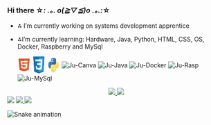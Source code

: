 ### Hi there ☆*: .｡. o(≧▽≦)o .｡.:*☆


- ⁂ I’m currently working on systems development apprentice
- ⁂I’m currently learning: Hardware, Java, Python, HTML, CSS, OS, Docker, Raspberry and MySql


  <img align="center" alt="Ju-HTML" height="30" width="30" src="https://raw.githubusercontent.com/devicons/devicon/master/icons/html5/html5-original.svg">
  <img align="center" alt="Ju-CSS" height="40" width="30" src="https://raw.githubusercontent.com/devicons/devicon/master/icons/css3/css3-original.svg">
  <img align="center" alt="Ju-Python" height="40" width="30" src="https://raw.githubusercontent.com/devicons/devicon/master/icons/python/python-original.svg">
  <img align="center" alt="Ju-Canva" height="40" width="30" src="https://cdn.jsdelivr.net/gh/devicons/devicon/icons/canva/canva-original.svg" />
  <img align="center" alt="Ju-Java" height="40" width="30" src="https://cdn.jsdelivr.net/gh/devicons/devicon/icons/java/java-original-wordmark.svg" />
  <img align="center" alt="Ju-Docker" height="40" width="30" src="https://cdn.jsdelivr.net/gh/devicons/devicon/icons/docker/docker-original.svg" />
  <img align="center" alt="Ju-Rasp" height="40" width="30" src="https://cdn.jsdelivr.net/gh/devicons/devicon/icons/raspberrypi/raspberrypi-original.svg" />
  <img align="center" alt="Ju-MySql" height="40" width="40" src="https://cdn.jsdelivr.net/gh/devicons/devicon/icons/mysql/mysql-original-wordmark.svg" />




<div align="center">
 <a href="https://github.com/kaliIinux">
  <img height="130em" src="https://github-readme-stats.vercel.app/api?username=xulixnha&show_icons=true&theme=dracula&include_all_commits=true&count_private=true"/>
  <img height="130em" src="https://github-readme-stats.vercel.app/api/top-langs/?username=xulixnha&layout=compact&langs_count=7&theme=dracula"/>
</div>



<div> 
  <a href="https://www.instagram.com/xulixnha" target="_blank"><img src="https://img.shields.io/badge/-Instagram-%23E4405F?style=for-the-badge&logo=instagram&logoColor=white" target="_blank"></a>
  <a href = "mailto: jguiraldeli@gmail.com"><img src="https://img.shields.io/badge/-Gmail-%23333?style=for-the-badge&logo=gmail&logoColor=white" target="_blank">   </a>
  <a href="https://www.linkedin.com/in/julia-guiraldeli-a11b9b203/" target="_blank"><img src="https://img.shields.io/badge/-LinkedIn-%230077B5?style=for-the-badge&logo=linkedin&logoColor=white" target="_blank"></a> 
</div>



![Snake animation](https://github.com/UT0P1C/UT0P1C/blob/output/github-contribution-grid-snake.svg)

